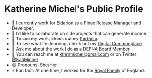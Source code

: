 # Katherine Michel's Public Profile

* :telescope: I currently work for [Eldarion](https://eldarion.com/team/) as a [Pinax](https://github.com/pinax/) Release Manager and Developer.
* :dancers: I’d like to collaborate on side projects that can generate income.
* :briefcase: To see my work, check out my [Portfolio](https://github.com/KatherineMichel/portfolio).
* :seedling: To see what I'm learning, check out my [Digital Commonplace](https://github.com/KatherineMichel/digital-commonplace).
* :speech_balloon: Ask me about the work I do as a [DEFNA Board Member](https://www.defna.org/about/).
* :love_letter: You can reach me at kthrnmichel@gmail.com or on Twitter [@KatiMichel](https://twitter.com/KatiMichel)
* :smile: Pronouns: She/Her
* :zap: Fun fact: At one time, I worked for the [Royal Family](https://www.royal.uk/royal-family) of England.
